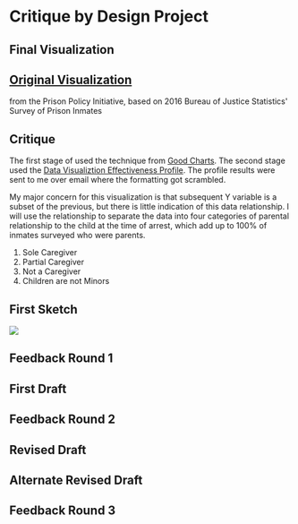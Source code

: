 # Critique by Design Project

## Final Visualization



## [Original  Visualization](https://www.prisonpolicy.org/graphs/spi_family_separation_sex.html)
from the Prison Policy Initiative, based on 2016 Bureau of Justice Statistics' Survey of Prison Inmates

## Critique 
The first stage of used the technique from [Good Charts](https://docs.google.com/spreadsheets/d/1NJC62tJaYt402543EbG_gNnxd9ZIaAl2qgJeVa-J-0Q/edit?usp=sharing). The second stage used the [Data Visualiztion Effectiveness Profile](https://github.com/ruesellers/datastories/blob/main/Data%20Visualization%20Effectiveness%20Profile.pdf). The profile results were sent to me over email where the formatting got scrambled.

My major concern for this visualization is that subsequent Y variable is a subset of the previous, but there is little indication of this data relationship. I will use the relationship to separate the data into four categories of parental relationship to the child at the time of arrest, which add up to 100% of inmates surveyed who were parents.
1. Sole Caregiver
2. Partial Caregiver
3. Not a Caregiver
4. Children are not Minors

## First Sketch
![](https://github.com/ruesellers/datastories/blob/main/ppisketch.jpg)

## Feedback Round 1

## First Draft
<div class="flourish-embed flourish-chart" data-src="visualisation/11833558"><script src="https://public.flourish.studio/resources/embed.js"></script></div>

## Feedback Round 2

## Revised Draft
<div class="flourish-embed flourish-chart" data-src="visualisation/11833797"><script src="https://public.flourish.studio/resources/embed.js"></script></div>

## Alternate Revised Draft
<div class="flourish-embed flourish-chart" data-src="visualisation/11834166"><script src="https://public.flourish.studio/resources/embed.js"></script></div>

## Feedback Round 3

